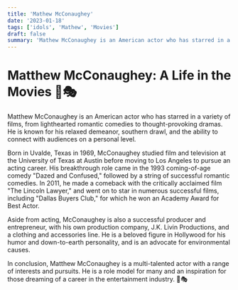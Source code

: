 ```yaml
---
title: 'Mathew McConaughey' 
date: '2023-01-18'
tags: ['idols', 'Mathew', 'Movies']
draft: false
summary: 'Mathew McConaughey is an American actor who has starred in a variety of films, from lighthearted romantic comedies to thought-provoking dramas. He is known for his relaxed demeanor, southern drawl, and the ability to connect with audiences on a personal level.'
---
```


# Matthew McConaughey: A Life in the Movies 🎥🎭

Matthew McConaughey is an American actor who has starred in a variety of films, from lighthearted romantic comedies to thought-provoking dramas. He is known for his relaxed demeanor, southern drawl, and the ability to connect with audiences on a personal level.

Born in Uvalde, Texas in 1969, McConaughey studied film and television at the University of Texas at Austin before moving to Los Angeles to pursue an acting career. His breakthrough role came in the 1993 coming-of-age comedy "Dazed and Confused," followed by a string of successful romantic comedies. In 2011, he made a comeback with the critically acclaimed film "The Lincoln Lawyer," and went on to star in numerous successful films, including "Dallas Buyers Club," for which he won an Academy Award for Best Actor.

Aside from acting, McConaughey is also a successful producer and entrepreneur, with his own production company, J.K. Livin Productions, and a clothing and accessories line. He is a beloved figure in Hollywood for his humor and down-to-earth personality, and is an advocate for environmental causes.

In conclusion, Matthew McConaughey is a multi-talented actor with a range of interests and pursuits. He is a role model for many and an inspiration for those dreaming of a career in the entertainment industry. 🎥🎭